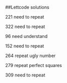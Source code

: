 ##Lettcode solutions

221 need to repeat 

322 need to repeat

96 need understand

152 need to repeat

264 repeat ugly number

279 repeat perfect squares

309 need to repeat